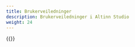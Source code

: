 ```yaml
---
title: Brukerveiledninger
description: Brukerveiledninger i Altinn Studio
weight: 24
---
```


{{<children />}}